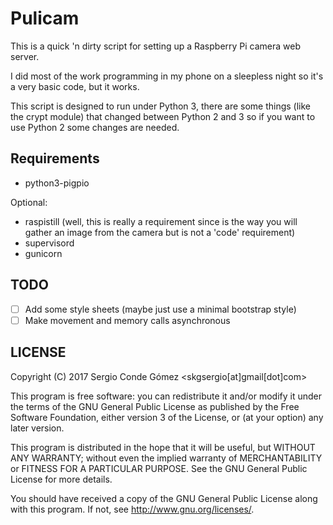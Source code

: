 # Pulicam
This is a quick 'n dirty script for setting up a Raspberry Pi camera web server.

I did most of the work programming in my phone on a sleepless night so it's a
very basic code, but it works.

This script is designed to run under Python 3, there are some things (like the
crypt module) that changed between Python 2 and 3 so if you want to use Python 2
some changes are needed.

## Requirements
- python3-pigpio

Optional:
- raspistill (well, this is really a requirement since is the way you will
  gather an image from the camera but is not a 'code' requirement)
- supervisord
- gunicorn

## TODO
- [ ] Add some style sheets (maybe just use a minimal bootstrap style)
- [ ] Make movement and memory calls asynchronous

## LICENSE
Copyright (C) 2017  Sergio Conde Gómez <skgsergio[at]gmail[dot]com>

This program is free software: you can redistribute it and/or modify
it under the terms of the GNU General Public License as published by
the Free Software Foundation, either version 3 of the License, or
(at your option) any later version.

This program is distributed in the hope that it will be useful,
but WITHOUT ANY WARRANTY; without even the implied warranty of
MERCHANTABILITY or FITNESS FOR A PARTICULAR PURPOSE.  See the
GNU General Public License for more details.

You should have received a copy of the GNU General Public License
along with this program.  If not, see <http://www.gnu.org/licenses/>.
